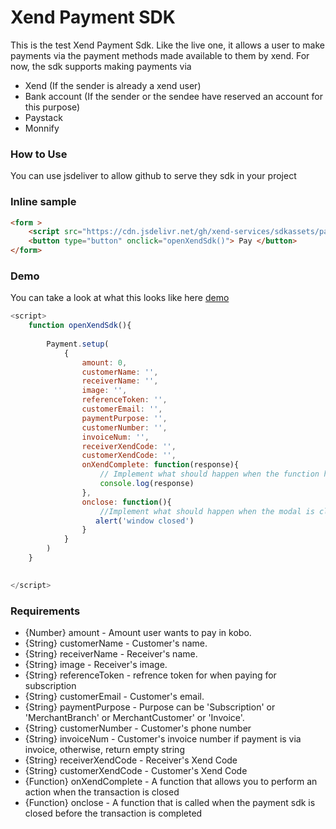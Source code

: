 # Xend Payment SDK

This is the test Xend Payment Sdk. Like the live one, it allows a user to make payments via the payment methods made available to them by xend. For now, the sdk supports making payments
via 
* Xend (If the sender is already a xend user)
* Bank account (If the sender or the sendee have reserved an account for this purpose)
* Paystack 
* Monnify

### How to Use
You can use jsdeliver to allow github to serve they sdk in your project 

### Inline sample
```html
<form >
    <script src="https://cdn.jsdelivr.net/gh/xend-services/sdkassets/payxend.min.js"></script>
    <button type="button" onclick="openXendSdk()"> Pay </button> 
</form> 
```
### Demo

You can take a look at what this looks like here [demo](https://ada-h.github.io/demo)

``` javascript
<script>
    function openXendSdk(){
    
        Payment.setup(
            {
                amount: 0,
                customerName: '',
                receiverName: '',
                image: '',
                referenceToken: '',
                customerEmail: '',
                paymentPurpose: '',
                customerNumber: '',
                invoiceNum: '',
                receiverXendCode: '',
                customerXendCode: '',   
                onXendComplete: function(response){
                    // Implement what should happen when the function has been completed
                    console.log(response)
                },
                onclose: function(){
                    //Implement what should happen when the modal is closed here
                   alert('window closed')
                }  
            }
        )
    } 

    
</script> 
```

### Requirements
 * {Number} amount - Amount user wants to pay in kobo.
 * {String} customerName -  Customer's name.
 * {String} receiverName -  Receiver's name.
 * {String} image - Receiver's image.
 * {String} referenceToken - refrence token for when paying for subscription
 * {String} customerEmail - Customer's email.
 * {String} paymentPurpose - Purpose can be 'Subscription' or 'MerchantBranch' or MerchantCustomer' or 'Invoice'.
 * {String} customerNumber - Customer's phone number
 * {String} invoiceNum  - Customer's invoice number if payment is via invoice, otherwise, return empty string
 * {String} receiverXendCode - Receiver's Xend Code
 * {String} customerXendCode - Customer's Xend Code
 * {Function} onXendComplete - A function that allows you to perform an action when the transaction is closed
 * {Function} onclose - A function that is called when the payment sdk is closed before the transaction is completed
